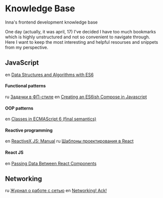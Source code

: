 # Knowledge Base
Inna's frontend development knowledge base

One day (actually, it was april, 17) I've decided I have too much bookmarks which is highly unstructured and not so convenient to navigate through. Here I want to keep the most interesting and helpful resourses and snippets from my perspective.

## JavaScript

en [Data Structures and Algorithms with ES6](https://github.com/Crizstian/data-structure-and-algorithms-with-ES6)

#### Functional patterns

ru [Задачки в ФП-стиле](https://medium.com/@frontman/fun-es-4-%D0%B7%D0%B0%D0%B4%D0%B0%D1%87%D0%BA%D0%B8-%D0%B2-%D1%84%D0%BF-%D1%81%D1%82%D0%B8%D0%BB%D0%B5-930763b0f8e4)
en [Creating an ES6ish Compose in Javascript](https://medium.com/@dtipson/creating-an-es6ish-compose-in-javascript-ac580b95104a)

#### OOP patterns

en [Classes in ECMAScript 6 (final semantics)](http://2ality.com/2015/02/es6-classes-final.html)

#### Reactive programming

en [ReactiveX JS: Manual](http://reactivex.io/rxjs/manual/overview.html)
ru [Шаблоны проектирования в React](https://habrahabr.ru/company/ruvds/blog/349198/)

#### React JS

en [Passing Data Between React Components](https://medium.com/@ruthmpardee/passing-data-between-react-components-103ad82ebd17)


## Networking

ru [Журнал о работе с сетью](https://habrahabr.ru/company/first/blog/348686/) en [Networking! Ack!](https://jvns.ca/zines/#networking-ack)

